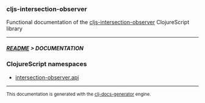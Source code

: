 
### cljs-intersection-observer

Functional documentation of the [cljs-intersection-observer](https://github.com/bithandshake/cljs-intersection-observer) ClojureScript library

---



##### [README](../README.md) > DOCUMENTATION

### ClojureScript namespaces

* [intersection-observer.api](cljs/intersection-observer/API.md)

---

<sub>This documentation is generated with the [clj-docs-generator](https://github.com/bithandshake/clj-docs-generator) engine.</sub>

